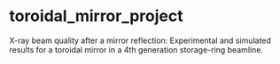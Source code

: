# toroidal_mirror_project
X-ray beam quality after a mirror reflection: Experimental and simulated results for a toroidal mirror in a 4th generation storage-ring beamline.
